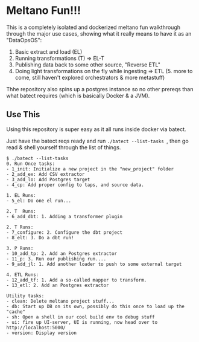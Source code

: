 # Meltano Fun!!!
This is a completely isolated and dockerized meltano fun walkthrough through the 
major use cases, showing what it really means to have it as an "DataOpsOS":
1. Basic extract and load (EL)
2. Running transformations (T) => EL-T
3. Publishing data back to some other source, "Reverse ETL"
4. Doing light transformations on the fly while ingesting => ETL
(5. more to come, still haven't explored orchestrators & more metastuff)

Thhe repository also spins up a postgres instance so no other prereqs than
what batect requires (which is basically Docker & a JVM).

## Use This 
Using this repository is super easy as it all runs inside docker via batect.

Just have the batect reqs ready and run ```./batect --list-tasks ```, 
then go read & shell yourself through the list of things.

```
$ ./batect --list-tasks
0. Run Once tasks:
- 1_init: Initialize a new project in the "new_project" folder
- 2_add_ex: Add CSV extractor
- 3_add_lo: Add Postgres target
- 4_cp: Add proper config to taps, and source data.

1. EL Runs:
- 5_el: Do one el run...

2. T  Runs:
- 6_add_dbt: 1. Adding a transformer plugin

2. T Runs:
- 7_configure: 2. Configure the dbt project
- 8_elt: 3. Do a dbt run!

3. P Runs:
- 10_add_tp: 2. Add an Postgres extractor
- 11_p: 3. Run our publishing run....
- 9_add_jl: 1. Add another loader to push to some external target

4. ETL Runs:
- 12_add_tf: 1. Add a so-called mapper to transform.
- 13_etl: 2. Add an Postgres extractor

Utility tasks:
- clean: Delete meltano project stuff...
- db: Start up DB on its own, possibly do this once to load up the "cache"
- sh: Open a shell in our cool build env to debug stuff
- ui: fire up UI-server, UI is running, now head over to  http://localhost:5000/
- version: Display version
```
